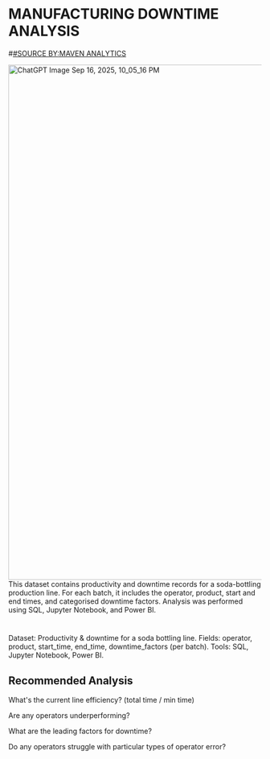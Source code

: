 # MANUFACTURING DOWNTIME ANALYSIS
#[#SOURCE BY:MAVEN ANALYTICS](https://cic.itesm.mx/C2812002/bfd6a204-e6f8-9347-3a8b-a8c7743ec950.pdf)

<img width="1536" height="1024" alt="ChatGPT Image Sep 16, 2025, 10_05_16 PM" src="https://github.com/user-attachments/assets/027da9fe-674e-4f3b-a2d6-128030a4bd9c" />
This dataset contains productivity and downtime records for a soda-bottling production line. For each batch, it includes the operator, product, start and end times, 
and categorised downtime factors. Analysis was performed using SQL, Jupyter Notebook, and Power BI.  


  #
 Dataset: Productivity & downtime for a soda bottling line.
Fields: operator, product, start_time, end_time, downtime_factors (per batch).
Tools: SQL, Jupyter Notebook, Power BI.  

## Recommended Analysis
What's the current line efficiency? (total time / min time)

Are any operators underperforming?

What are the leading factors for downtime?

Do any operators struggle with particular types of operator error?
